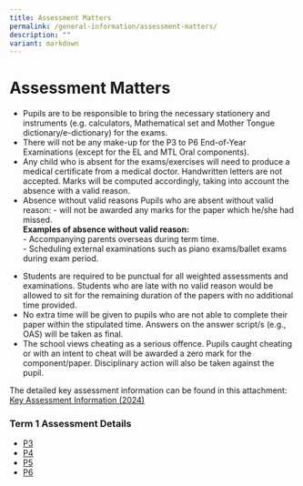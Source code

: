 ```yaml
---
title: Assessment Matters
permalink: /general-information/assessment-matters/
description: ""
variant: markdown
---
```

# Assessment Matters

- Pupils are to be responsible to bring the necessary stationery and instruments (e.g. calculators, Mathematical set and Mother Tongue dictionary/e-dictionary) for the exams. 
- There will not be any make-up for the P3 to P6 End-of-Year Examinations (except for the EL and MTL Oral components).
- Any child who is absent for the exams/exercises will need to produce a medical certificate from a medical doctor. Handwritten letters are not accepted. Marks will be computed accordingly, taking into account the absence with a valid reason.
- Absence without valid reasons
      Pupils who are absent without valid reason:
      -   will not be awarded any marks for the paper which he/she had missed.
<br><b>Examples of absence without valid reason:</b> <br>
      -   Accompanying parents overseas during term time.<br>
      -   Scheduling external examinations such as piano exams/ballet exams during exam period.

* Students are required to be punctual for all weighted assessments and examinations. Students who are late with no valid reason would be allowed to sit for the remaining duration of the papers with no additional time provided.
* No extra time will be given to pupils who are not able to complete their paper within the stipulated time. Answers on the answer script/s (e.g., OAS) will be taken as final.
* The school views cheating as a serious offence. Pupils caught cheating or with an intent to cheat will be awarded a zero mark for the component/paper. Disciplinary action will also be taken against the pupil.


The detailed key assessment information can be found in this attachment:  [Key Assessment Information (2024)](/files/key%20assessment%20information%20(2024).pdf)


### Term 1 Assessment Details

* [P3](/files/p3%20term1%20assessment%20details%202024.pdf)
* [P4](/files/p4%20term1%20assessment%20details%202024.pdf)
* [P5](/files/p5%20term1%20assessment%20details%202024.pdf.pdf)
* [P6](/files/p5%20term1%20assessment%20details%202024.pdf.pdf)

